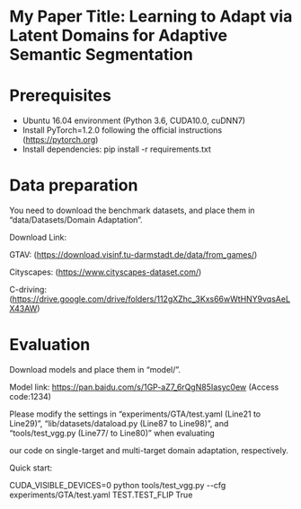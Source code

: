 # My Paper Title: Learning to Adapt via Latent Domains for Adaptive Semantic Segmentation

# Prerequisites
- Ubuntu 16.04 environment (Python 3.6, CUDA10.0, cuDNN7)
- Install PyTorch=1.2.0 following the official instructions (https://pytorch.org)
- Install dependencies: pip install -r requirements.txt
# Data preparation
You need to download the benchmark datasets, and place them in “data/Datasets/Domain Adaptation”.

Download Link: 

GTAV: (https://download.visinf.tu-darmstadt.de/data/from_games/) 

Cityscapes: (https://www.cityscapes-dataset.com/) 

C-driving: (https://drive.google.com/drive/folders/112gXZhc_3Kxs66wWtHNY9vqsAeLX43AW)
# Evaluation

Download models and place them in “model/”.

Model link: https://pan.baidu.com/s/1GP-aZ7_6rQgN85Iasyc0ew  (Access code:1234)

Please modify the settings in “experiments/GTA/test.yaml (Line21 to Line29)”, “lib/datasets/dataload.py (Line87 to Line98)”, and “tools/test_vgg.py (Line77/ to Line80)” when evaluating 

our code on single-target and multi-target domain adaptation, respectively.

Quick start:

CUDA_VISIBLE_DEVICES=0 python tools/test_vgg.py --cfg experiments/GTA/test.yaml TEST.TEST_FLIP True

